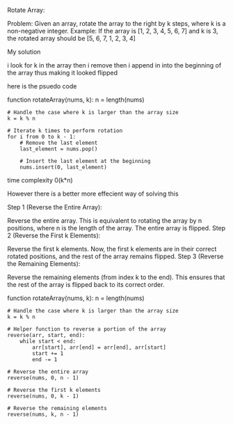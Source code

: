 Rotate Array:

Problem: Given an array, rotate the array to the right by k steps, where k is a non-negative integer.
Example: If the array is [1, 2, 3, 4, 5, 6, 7] and k is 3, the rotated array should be [5, 6, 7, 1, 2, 3, 4]

My solution 

i look for k in the array then i remove then i append in into the beginning of the array thus making it looked flipped

here is the psuedo code 

function rotateArray(nums, k):
    n = length(nums)

    # Handle the case where k is larger than the array size
    k = k % n

    # Iterate k times to perform rotation
    for i from 0 to k - 1:
        # Remove the last element
        last_element = nums.pop()

        # Insert the last element at the beginning
        nums.insert(0, last_element)

time complexity 
0(k*n)

However there is a better more effecient way of solving this 

Step 1 (Reverse the Entire Array):

Reverse the entire array. This is equivalent to rotating the array by n positions, where n is the length of the array. The entire array is flipped.
Step 2 (Reverse the First k Elements):

Reverse the first k elements. Now, the first k elements are in their correct rotated positions, and the rest of the array remains flipped.
Step 3 (Reverse the Remaining Elements):

Reverse the remaining elements (from index k to the end). This ensures that the rest of the array is flipped back to its correct order.

function rotateArray(nums, k):
    n = length(nums)

    # Handle the case where k is larger than the array size
    k = k % n

    # Helper function to reverse a portion of the array
    reverse(arr, start, end):
        while start < end:
            arr[start], arr[end] = arr[end], arr[start]
            start += 1
            end -= 1

    # Reverse the entire array
    reverse(nums, 0, n - 1)

    # Reverse the first k elements
    reverse(nums, 0, k - 1)

    # Reverse the remaining elements
    reverse(nums, k, n - 1)



